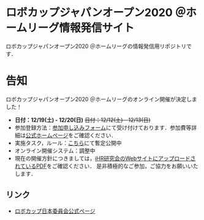
# ロボカップジャパンオープン2020 ＠ホームリーグ情報発信サイト
ロボカップジャパンオープン2020 ＠ホームリーグの情報発信用リポジトリです．

# 告知
ロボカップジャパンオープン2020 ＠ホームリーグのオンライン開催が決定しました！
- **日付：12/19(土) - 12/20(日)** ~~日付：12/12(土) - 12/13(日)~~
- 参加登録方法：[参加申し込みフォーム](https://forms.gle/TanniYUFrNaLV8Q46)にて受け付けております．参加費等詳細は[公式ホームページ](http://www.robocup.or.jp/japanopen2020b/news/entry-182.html)をご確認ください．
- 実施タスク，ルール：[こちら](https://github.com/RoboCupAtHomeJP/Rule2020/blob/master/README.md)にて暫定公開中
- オンライン開催システム：調整中
- 現在の開催方針につきましては，[iHR研究会のWebサイトにアップロードされているPDF](https://drive.google.com/file/d/13UWuIczHnoTZCJEmtBwmEhNA-fjLnsEL/view)をご確認ください．
是非積極的なご参加，ご協力をお願いいたします．

## リンク
- [ロボカップ日本委員会公式ページ](http://www.robocup.or.jp/japanopen2020b/)

